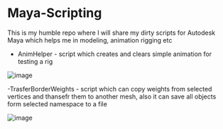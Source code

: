 # Maya-Scripting
This is my humble repo where I will share my dirty scripts for Autodesk Maya which helps me in modeling, animation rigging etc

- AnimHelper - script which creates and clears simple animation for testing a rig

![image](https://user-images.githubusercontent.com/18252816/123525912-dd5de700-d6dc-11eb-8d48-0724cb1680b4.png)

-TrasferBorderWeights - script which can copy weights from selected vertices and thansefr them to another mesh, also it can save all objects form selected namespace to a file

![image](https://user-images.githubusercontent.com/18252816/123526405-5579dc00-d6e0-11eb-95c7-3828640fbde9.png)
